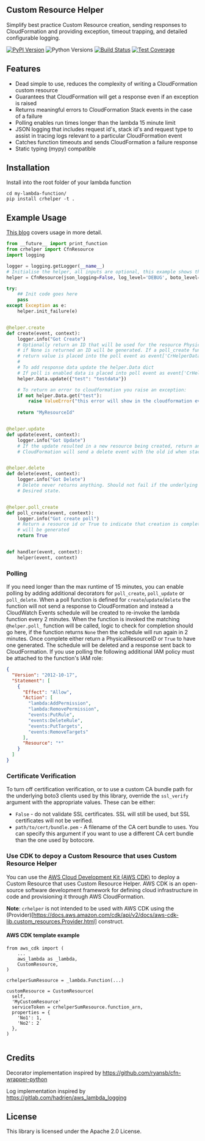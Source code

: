 ## Custom Resource Helper

Simplify best practice Custom Resource creation, sending responses to CloudFormation and providing exception, timeout 
trapping, and detailed configurable logging.

[![PyPI Version](https://img.shields.io/pypi/v/crhelper.svg)](https://pypi.org/project/crhelper/)
![Python Versions](https://img.shields.io/pypi/pyversions/crhelper.svg)
[![Build Status](https://travis-ci.com/aws-cloudformation/custom-resource-helper.svg?branch=main)](https://travis-ci.com/aws-cloudformation/custom-resource-helper)
[![Test Coverage](https://codecov.io/gh/aws-cloudformation/custom-resource-helper/branch/main/graph/badge.svg)](https://codecov.io/gh/aws-cloudformation/custom-resource-helper)

## Features

* Dead simple to use, reduces the complexity of writing a CloudFormation custom resource
* Guarantees that CloudFormation will get a response even if an exception is raised
* Returns meaningful errors to CloudFormation Stack events in the case of a failure
* Polling enables run times longer than the lambda 15 minute limit
* JSON logging that includes request id's, stack id's and request type to assist in tracing logs relevant to a 
particular CloudFormation event
* Catches function timeouts and sends CloudFormation a failure response
* Static typing (mypy) compatible
 
## Installation

Install into the root folder of your lambda function

```shell
cd my-lambda-function/
pip install crhelper -t .
```

## Example Usage

[This blog](https://aws.amazon.com/blogs/infrastructure-and-automation/aws-cloudformation-custom-resource-creation-with-python-aws-lambda-and-crhelper/) covers usage in more detail.

```python
from __future__ import print_function
from crhelper import CfnResource
import logging

logger = logging.getLogger(__name__)
# Initialise the helper, all inputs are optional, this example shows the defaults
helper = CfnResource(json_logging=False, log_level='DEBUG', boto_level='CRITICAL', sleep_on_delete=120, ssl_verify=None)

try:
    ## Init code goes here
    pass
except Exception as e:
    helper.init_failure(e)


@helper.create
def create(event, context):
    logger.info("Got Create")
    # Optionally return an ID that will be used for the resource PhysicalResourceId, 
    # if None is returned an ID will be generated. If a poll_create function is defined 
    # return value is placed into the poll event as event['CrHelperData']['PhysicalResourceId']
    #
    # To add response data update the helper.Data dict
    # If poll is enabled data is placed into poll event as event['CrHelperData']
    helper.Data.update({"test": "testdata"})

    # To return an error to cloudformation you raise an exception:
    if not helper.Data.get("test"):
        raise ValueError("this error will show in the cloudformation events log and console.")
    
    return "MyResourceId"


@helper.update
def update(event, context):
    logger.info("Got Update")
    # If the update resulted in a new resource being created, return an id for the new resource. 
    # CloudFormation will send a delete event with the old id when stack update completes


@helper.delete
def delete(event, context):
    logger.info("Got Delete")
    # Delete never returns anything. Should not fail if the underlying resources are already deleted.
    # Desired state.


@helper.poll_create
def poll_create(event, context):
    logger.info("Got create poll")
    # Return a resource id or True to indicate that creation is complete. if True is returned an id 
    # will be generated
    return True


def handler(event, context):
    helper(event, context)
```

### Polling

If you need longer than the max runtime of 15 minutes, you can enable polling by adding additional decorators for 
`poll_create`, `poll_update` or `poll_delete`. When a poll function is defined for `create`/`update`/`delete` the 
function will not send a response to CloudFormation and instead a CloudWatch Events schedule will be created to 
re-invoke the lambda function every 2 minutes. When the function is invoked the matching `@helper.poll_` function will 
be called, logic to check for completion should go here, if the function returns `None` then the schedule will run again 
in 2 minutes. Once complete either return a PhysicalResourceID or `True` to have one generated. The schedule will be 
deleted and a response sent back to CloudFormation. If you use polling the following additional IAM policy must be 
attached to the function's IAM role:

```json
{
  "Version": "2012-10-17",
  "Statement": [
    {
      "Effect": "Allow",
      "Action": [
        "lambda:AddPermission",
        "lambda:RemovePermission",
        "events:PutRule",
        "events:DeleteRule",
        "events:PutTargets",
        "events:RemoveTargets"
      ],
      "Resource": "*"
    }
  ]
}
```
### Certificate Verification
To turn off certification verification, or to use a custom CA bundle path for the underlying boto3 clients used by this library, override the `ssl_verify` argument with the appropriate values.  These can be either:
* `False` - do not validate SSL certificates. SSL will still be used, but SSL certificates will not be verified.
* `path/to/cert/bundle.pem` - A filename of the CA cert bundle to uses. You can specify this argument if you want to use a different CA cert bundle than the one used by botocore.

### Use CDK to depoy a Custom Resource that uses Custom Resource Helper

You can use the [AWS Cloud Development Kit (AWS CDK)](https://docs.aws.amazon.com/cdk/v2/guide/home.html) to deploy a Custom Resource that uses Custom Resource Helper. AWS CDK is an open-source software development framework for defining cloud infrastructure in code and provisioning it through AWS CloudFormation.

**Note**: `crhelper` is not intended to be used with AWS CDK using the (Provider)[https://docs.aws.amazon.com/cdk/api/v2/docs/aws-cdk-lib.custom_resources.Provider.html] construct.

#### AWS CDK template example
```
from aws_cdk import (
    ...
    aws_lambda as _lambda,
    CustomResource,
)

crhelperSumResource = _lambda.Function(...)

customResource = CustomResource(
  self, 
  'MyCustomResource'
  serviceToken = crhelperSumResource.function_arn,
  properties = {
    'No1': 1,
    'No2': 2
  },
)


```

## Credits

Decorator implementation inspired by https://github.com/ryansb/cfn-wrapper-python

Log implementation inspired by https://gitlab.com/hadrien/aws_lambda_logging

## License

This library is licensed under the Apache 2.0 License.
